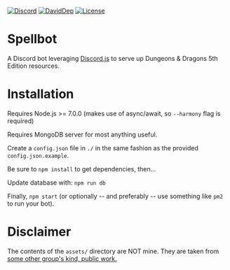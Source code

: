 [![Discord](https://discordapp.com/api/guilds/258287716091953153/embed.png)](https://discord.gg/KWsvFGG) [![DavidDep](https://david-dm.org/Buluphont/Spellbot/status.svg?style=flat-square)](https://david-dm.org/Buluphont/Spellbot) [![License](https://img.shields.io/badge/license-MIT-blue.svg?style=flat-square)](https://github.com/Buluphont/Spellbot/blob/master/LICENSE)

# Spellbot
A Discord bot leveraging [Discord.js](https://github.com/hydrabolt/discord.js/) to serve up Dungeons & Dragons 5th Edition resources.

# Installation
Requires Node.js >= 7.0.0 (makes use of async/await, so `--harmony` flag is required)

Requires MongoDB server for most anything useful.

Create a `config.json` file in `./` in the same fashion as the provided `config.json.example`.

Be sure to `npm install` to get dependencies, then...

Update database with:
`npm run db`

Finally,
`npm start` (or optionally -- and preferably -- use something like `pm2` to run your bot).

# Disclaimer
The contents of the `assets/` directory are NOT mine. They are taken from [some other group's kind, public work.](https://www.dropbox.com/sh/hiavsiegq28xd7u/AABcMGhKcr8CYgeKaHK1ZDzJa?dl=0)
